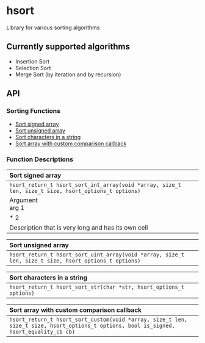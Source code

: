 # hsort
Library for various sorting algorithms

## Currently supported algorithms
* Insertion Sort
* Selection Sort
* Merge Sort (by iteration and by recursion)

## API

### Sorting Functions
* [Sort signed array](#sort_signed_array)
* [Sort unsigned array](#sort_unsigned_array)
* [Sort characters in a string](#sort_characters_in_a_string)
* [Sort array with custom comparison callback](#sort_array_with_custom_comparison_callback)

### Function Descriptions

|  <a name=sort_signed_array></a>Sort signed array
| :--------------------------------------------------------------------------------------------------------------------------------------- |
| `hsort_return_t hsort_sort_int_array(void *array, size_t len, size_t size, hsort_options_t options)` |
| Argument <br/>arg 1
|   * 2
| Description that is very long and has its own cell                                                                                       |


|  <a name=sort_unsigned_array></a>Sort unsigned array
| :--------------------------------------------------------------------------------------------------------------------------------------- |
| `hsort_return_t hsort_sort_uint_array(void *array, size_t len, size_t size, hsort_options_t options)` |

|  <a name=sort_characters_in_a_string></a>Sort characters in a string
| :--------------------------------------------------------------------------------------------------------------------------------------- |
| `hsort_return_t hsort_sort_str(char *str, hsort_options_t options)` |

|  <a name=sort_array_with_custom_comparison_callback></a>Sort array with custom comparison callback
| :--------------------------------------------------------------------------------------------------------------------------------------- |
| `hsort_return_t hsort_sort_custom(void *array, size_t len, size_t size, hsort_options_t options, bool is_signed, hsort_equality_cb cb)` |
